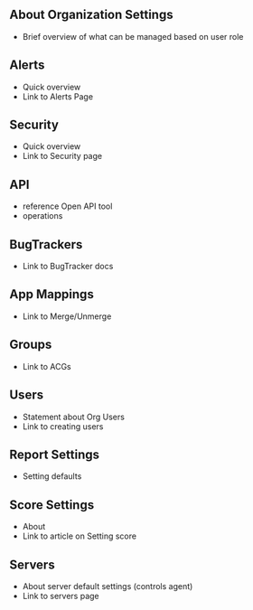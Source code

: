 <!--
title: "Organization Settings"
description: "Overview of administrating and managing an organization."
-->

## About Organization Settings
* Brief overview of what can be managed based on user role

## Alerts
* Quick overview 
* Link to Alerts Page

## Security
* Quick overview
* Link to Security page

## API
* reference Open API tool
* operations

## BugTrackers
* Link to BugTracker docs

## App Mappings
* Link to Merge/Unmerge

## Groups
* Link to ACGs

## Users
* Statement about Org Users
* Link to creating users

## Report Settings
* Setting defaults

## Score Settings
* About
* Link to article on Setting score

## Servers
* About server default settings (controls agent)
* Link to servers page
